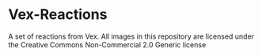# Vex-Reactions
A set of reactions from Vex. All images in this repository are licensed under the Creative Commons Non-Commercial 2.0 Generic license

